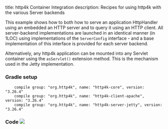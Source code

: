 title: http4k Container Integration
description: Recipes for using http4k with the various Server backends

This example shows how to both how to serve an application HttpHandler using an embedded an HTTP server and to query it using an HTTP client. All server-backend implementations are launched in an identical manner (in 1LOC) using implementations of the `ServerConfig` interface - and a base implementation of this interface is provided for each server backend.

Alternatively, any http4k application can be mounted into any Servlet container using the `asServlet()` extension method. This is the mechanism used in the Jetty implementation.

### Gradle setup
```
    compile group: "org.http4k", name: "http4k-core", version: "3.26.4"
    compile group: "org.http4k", name: "http4k-client-apache", version: "3.26.4"
    compile group: "org.http4k", name: "http4k-server-jetty", version: "3.26.4"
```

### Code [<img class="octocat" src="/img/octocat-32.png"/>](https://github.com/http4k/http4k/blob/master/src/docs/cookbook/container_integration/example.kt)
<script src="https://gist-it.appspot.com/https://github.com/http4k/http4k/blob/master/src/docs/cookbook/container_integration/example.kt"></script>
